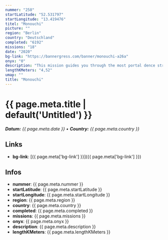 ```yaml
---
nummer: "258"
startLatitude: "52.531797"
startLongitude: "13.419476"
titel: "Monouchi"
picture: ""
region: "Berlin"
country: "Deutschland"
completed: "6192"
missions: "18"
date: "2020"
bg-link: "https://bannergress.com/banner/monouchi-a26a"
onyx: "0"
description: "This mission guides you through the most portal dence streets of the Berliner Winsviertel and Bötzowviertel. If you complete all 6 missions, you will get an awesome banner of a Japanese Katana."
lengthKMeters: "4,52"
umap: ""
title: "Monouchi"
---
```

# {{ page.meta.title | default('Untitled') }}

_**Datum:** {{ page.meta.date }} • **Country:** {{ page.meta.country }}_

## Links
- **bg-link**: [{{ page.meta['bg-link'] }}]({{ page.meta['bg-link'] }})

## Infos
- **nummer**: {{ page.meta.nummer }}
- **startLatitude**: {{ page.meta.startLatitude }}
- **startLongitude**: {{ page.meta.startLongitude }}
- **region**: {{ page.meta.region }}
- **country**: {{ page.meta.country }}
- **completed**: {{ page.meta.completed }}
- **missions**: {{ page.meta.missions }}
- **onyx**: {{ page.meta.onyx }}
- **description**: {{ page.meta.description }}
- **lengthKMeters**: {{ page.meta.lengthKMeters }}
